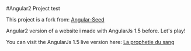 #Angular2 Project test

This project is a fork from: [Angular-Seed](https://github.com/mgechev/angular-seed)

Angular2 version of a website i made with AngularJs 1.5 before. Let's play!

You can visit the AngularJs 1.5 live version here: [La prophetie du sang](http://laprophetiedusang.fr)
